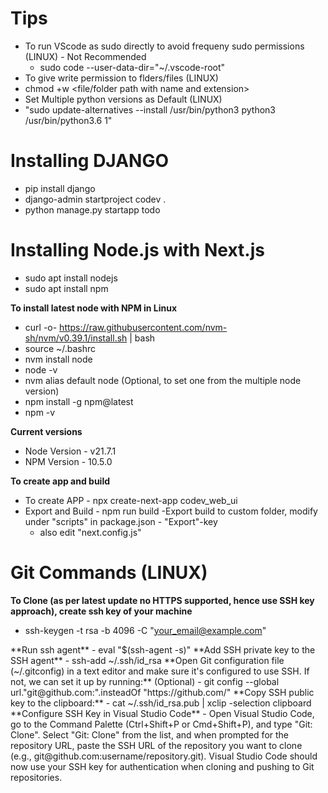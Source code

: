 
# Tips
- To run VScode as sudo directly to avoid frequeny sudo permissions (LINUX) - Not Recommended
  - sudo code --user-data-dir="~/.vscode-root"
- To give write permission to flders/files (LINUX)
 - chmod +w <file/folder path with name and extension>
- Set Multiple python versions as Default (LINUX)
 - "sudo update-alternatives --install /usr/bin/python3 python3 /usr/bin/python3.6 1"



# Installing DJANGO
- pip install django
- django-admin startproject codev .
- python manage.py startapp todo


 # Installing Node.js with Next.js
- sudo apt install nodejs
- sudo apt install npm


**To install latest node with NPM in Linux**
- curl -o- https://raw.githubusercontent.com/nvm-sh/nvm/v0.39.1/install.sh | bash
- source ~/.bashrc
- nvm install node
- node -v
- nvm alias default node   (Optional, to set one from the multiple node version)
- npm install -g npm@latest
- npm -v

**Current versions**
- Node Version - v21.7.1
- NPM Version - 10.5.0

**To create app and build**
- To create APP - npx create-next-app codev_web_ui
- Export and Build - npm run build
  -Export build to custom folder, modify under "scripts" in package.json - "Export"-key
    - also edit "next.config.js"


# Git Commands (LINUX)
**To Clone (as per latest update no HTTPS supported, hence use SSH key approach), create ssh key of your machine**
  - ssh-keygen -t rsa -b 4096 -C "your_email@example.com"
  <Skip pass phrase if not required>
**Run ssh agent**
  - eval "$(ssh-agent -s)"
**Add SSH private key to the SSH agent**
  - ssh-add ~/.ssh/id_rsa
**Open Git configuration file (~/.gitconfig) in a text editor and make sure it's configured to use SSH. If not, we can set it up by running:** (Optional)
  - git config --global url."git@github.com:".insteadOf "https://github.com/"
**Copy SSH public key to the clipboard:**
  - cat ~/.ssh/id_rsa.pub | xclip -selection clipboard 
**Configure SSH Key in Visual Studio Code**
  - Open Visual Studio Code, go to the Command Palette (Ctrl+Shift+P or Cmd+Shift+P), and type "Git: Clone". Select "Git: Clone" from the list, and when prompted for the repository URL, paste the SSH URL of the repository you want to clone (e.g., git@github.com:username/repository.git). Visual Studio Code should now use your SSH key for authentication when cloning and pushing to Git repositories.
